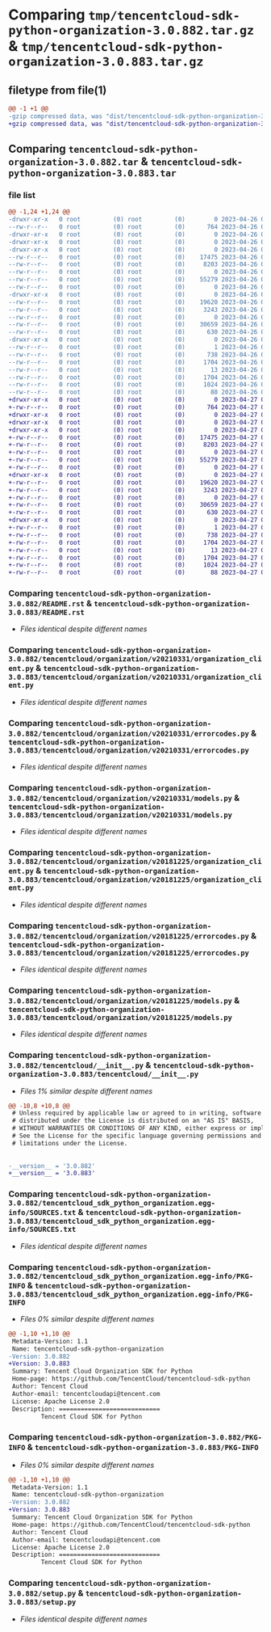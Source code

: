 # Comparing `tmp/tencentcloud-sdk-python-organization-3.0.882.tar.gz` & `tmp/tencentcloud-sdk-python-organization-3.0.883.tar.gz`

## filetype from file(1)

```diff
@@ -1 +1 @@
-gzip compressed data, was "dist/tencentcloud-sdk-python-organization-3.0.882.tar", last modified: Wed Apr 26 03:40:08 2023, max compression
+gzip compressed data, was "dist/tencentcloud-sdk-python-organization-3.0.883.tar", last modified: Thu Apr 27 00:42:20 2023, max compression
```

## Comparing `tencentcloud-sdk-python-organization-3.0.882.tar` & `tencentcloud-sdk-python-organization-3.0.883.tar`

### file list

```diff
@@ -1,24 +1,24 @@
-drwxr-xr-x   0 root         (0) root         (0)        0 2023-04-26 03:40:08.000000 tencentcloud-sdk-python-organization-3.0.882/
--rw-r--r--   0 root         (0) root         (0)      764 2023-04-26 03:40:08.000000 tencentcloud-sdk-python-organization-3.0.882/README.rst
-drwxr-xr-x   0 root         (0) root         (0)        0 2023-04-26 03:40:08.000000 tencentcloud-sdk-python-organization-3.0.882/tencentcloud/
-drwxr-xr-x   0 root         (0) root         (0)        0 2023-04-26 03:40:08.000000 tencentcloud-sdk-python-organization-3.0.882/tencentcloud/organization/
-drwxr-xr-x   0 root         (0) root         (0)        0 2023-04-26 03:40:08.000000 tencentcloud-sdk-python-organization-3.0.882/tencentcloud/organization/v20210331/
--rw-r--r--   0 root         (0) root         (0)    17475 2023-04-26 03:40:08.000000 tencentcloud-sdk-python-organization-3.0.882/tencentcloud/organization/v20210331/organization_client.py
--rw-r--r--   0 root         (0) root         (0)     8203 2023-04-26 03:40:08.000000 tencentcloud-sdk-python-organization-3.0.882/tencentcloud/organization/v20210331/errorcodes.py
--rw-r--r--   0 root         (0) root         (0)        0 2023-04-26 03:40:08.000000 tencentcloud-sdk-python-organization-3.0.882/tencentcloud/organization/v20210331/__init__.py
--rw-r--r--   0 root         (0) root         (0)    55279 2023-04-26 03:40:08.000000 tencentcloud-sdk-python-organization-3.0.882/tencentcloud/organization/v20210331/models.py
--rw-r--r--   0 root         (0) root         (0)        0 2023-04-26 03:40:08.000000 tencentcloud-sdk-python-organization-3.0.882/tencentcloud/organization/__init__.py
-drwxr-xr-x   0 root         (0) root         (0)        0 2023-04-26 03:40:08.000000 tencentcloud-sdk-python-organization-3.0.882/tencentcloud/organization/v20181225/
--rw-r--r--   0 root         (0) root         (0)    19620 2023-04-26 03:40:08.000000 tencentcloud-sdk-python-organization-3.0.882/tencentcloud/organization/v20181225/organization_client.py
--rw-r--r--   0 root         (0) root         (0)     3243 2023-04-26 03:40:08.000000 tencentcloud-sdk-python-organization-3.0.882/tencentcloud/organization/v20181225/errorcodes.py
--rw-r--r--   0 root         (0) root         (0)        0 2023-04-26 03:40:08.000000 tencentcloud-sdk-python-organization-3.0.882/tencentcloud/organization/v20181225/__init__.py
--rw-r--r--   0 root         (0) root         (0)    30659 2023-04-26 03:40:08.000000 tencentcloud-sdk-python-organization-3.0.882/tencentcloud/organization/v20181225/models.py
--rw-r--r--   0 root         (0) root         (0)      630 2023-04-26 03:40:08.000000 tencentcloud-sdk-python-organization-3.0.882/tencentcloud/__init__.py
-drwxr-xr-x   0 root         (0) root         (0)        0 2023-04-26 03:40:08.000000 tencentcloud-sdk-python-organization-3.0.882/tencentcloud_sdk_python_organization.egg-info/
--rw-r--r--   0 root         (0) root         (0)        1 2023-04-26 03:40:08.000000 tencentcloud-sdk-python-organization-3.0.882/tencentcloud_sdk_python_organization.egg-info/dependency_links.txt
--rw-r--r--   0 root         (0) root         (0)      738 2023-04-26 03:40:08.000000 tencentcloud-sdk-python-organization-3.0.882/tencentcloud_sdk_python_organization.egg-info/SOURCES.txt
--rw-r--r--   0 root         (0) root         (0)     1704 2023-04-26 03:40:08.000000 tencentcloud-sdk-python-organization-3.0.882/tencentcloud_sdk_python_organization.egg-info/PKG-INFO
--rw-r--r--   0 root         (0) root         (0)       13 2023-04-26 03:40:08.000000 tencentcloud-sdk-python-organization-3.0.882/tencentcloud_sdk_python_organization.egg-info/top_level.txt
--rw-r--r--   0 root         (0) root         (0)     1704 2023-04-26 03:40:08.000000 tencentcloud-sdk-python-organization-3.0.882/PKG-INFO
--rw-r--r--   0 root         (0) root         (0)     1024 2023-04-26 03:40:08.000000 tencentcloud-sdk-python-organization-3.0.882/setup.py
--rw-r--r--   0 root         (0) root         (0)       88 2023-04-26 03:40:08.000000 tencentcloud-sdk-python-organization-3.0.882/setup.cfg
+drwxr-xr-x   0 root         (0) root         (0)        0 2023-04-27 00:42:20.000000 tencentcloud-sdk-python-organization-3.0.883/
+-rw-r--r--   0 root         (0) root         (0)      764 2023-04-27 00:42:19.000000 tencentcloud-sdk-python-organization-3.0.883/README.rst
+drwxr-xr-x   0 root         (0) root         (0)        0 2023-04-27 00:42:20.000000 tencentcloud-sdk-python-organization-3.0.883/tencentcloud/
+drwxr-xr-x   0 root         (0) root         (0)        0 2023-04-27 00:42:20.000000 tencentcloud-sdk-python-organization-3.0.883/tencentcloud/organization/
+drwxr-xr-x   0 root         (0) root         (0)        0 2023-04-27 00:42:20.000000 tencentcloud-sdk-python-organization-3.0.883/tencentcloud/organization/v20210331/
+-rw-r--r--   0 root         (0) root         (0)    17475 2023-04-27 00:42:19.000000 tencentcloud-sdk-python-organization-3.0.883/tencentcloud/organization/v20210331/organization_client.py
+-rw-r--r--   0 root         (0) root         (0)     8203 2023-04-27 00:42:19.000000 tencentcloud-sdk-python-organization-3.0.883/tencentcloud/organization/v20210331/errorcodes.py
+-rw-r--r--   0 root         (0) root         (0)        0 2023-04-27 00:42:19.000000 tencentcloud-sdk-python-organization-3.0.883/tencentcloud/organization/v20210331/__init__.py
+-rw-r--r--   0 root         (0) root         (0)    55279 2023-04-27 00:42:19.000000 tencentcloud-sdk-python-organization-3.0.883/tencentcloud/organization/v20210331/models.py
+-rw-r--r--   0 root         (0) root         (0)        0 2023-04-27 00:42:19.000000 tencentcloud-sdk-python-organization-3.0.883/tencentcloud/organization/__init__.py
+drwxr-xr-x   0 root         (0) root         (0)        0 2023-04-27 00:42:20.000000 tencentcloud-sdk-python-organization-3.0.883/tencentcloud/organization/v20181225/
+-rw-r--r--   0 root         (0) root         (0)    19620 2023-04-27 00:42:19.000000 tencentcloud-sdk-python-organization-3.0.883/tencentcloud/organization/v20181225/organization_client.py
+-rw-r--r--   0 root         (0) root         (0)     3243 2023-04-27 00:42:19.000000 tencentcloud-sdk-python-organization-3.0.883/tencentcloud/organization/v20181225/errorcodes.py
+-rw-r--r--   0 root         (0) root         (0)        0 2023-04-27 00:42:19.000000 tencentcloud-sdk-python-organization-3.0.883/tencentcloud/organization/v20181225/__init__.py
+-rw-r--r--   0 root         (0) root         (0)    30659 2023-04-27 00:42:19.000000 tencentcloud-sdk-python-organization-3.0.883/tencentcloud/organization/v20181225/models.py
+-rw-r--r--   0 root         (0) root         (0)      630 2023-04-27 00:42:19.000000 tencentcloud-sdk-python-organization-3.0.883/tencentcloud/__init__.py
+drwxr-xr-x   0 root         (0) root         (0)        0 2023-04-27 00:42:20.000000 tencentcloud-sdk-python-organization-3.0.883/tencentcloud_sdk_python_organization.egg-info/
+-rw-r--r--   0 root         (0) root         (0)        1 2023-04-27 00:42:20.000000 tencentcloud-sdk-python-organization-3.0.883/tencentcloud_sdk_python_organization.egg-info/dependency_links.txt
+-rw-r--r--   0 root         (0) root         (0)      738 2023-04-27 00:42:20.000000 tencentcloud-sdk-python-organization-3.0.883/tencentcloud_sdk_python_organization.egg-info/SOURCES.txt
+-rw-r--r--   0 root         (0) root         (0)     1704 2023-04-27 00:42:20.000000 tencentcloud-sdk-python-organization-3.0.883/tencentcloud_sdk_python_organization.egg-info/PKG-INFO
+-rw-r--r--   0 root         (0) root         (0)       13 2023-04-27 00:42:20.000000 tencentcloud-sdk-python-organization-3.0.883/tencentcloud_sdk_python_organization.egg-info/top_level.txt
+-rw-r--r--   0 root         (0) root         (0)     1704 2023-04-27 00:42:20.000000 tencentcloud-sdk-python-organization-3.0.883/PKG-INFO
+-rw-r--r--   0 root         (0) root         (0)     1024 2023-04-27 00:42:19.000000 tencentcloud-sdk-python-organization-3.0.883/setup.py
+-rw-r--r--   0 root         (0) root         (0)       88 2023-04-27 00:42:20.000000 tencentcloud-sdk-python-organization-3.0.883/setup.cfg
```

### Comparing `tencentcloud-sdk-python-organization-3.0.882/README.rst` & `tencentcloud-sdk-python-organization-3.0.883/README.rst`

 * *Files identical despite different names*

### Comparing `tencentcloud-sdk-python-organization-3.0.882/tencentcloud/organization/v20210331/organization_client.py` & `tencentcloud-sdk-python-organization-3.0.883/tencentcloud/organization/v20210331/organization_client.py`

 * *Files identical despite different names*

### Comparing `tencentcloud-sdk-python-organization-3.0.882/tencentcloud/organization/v20210331/errorcodes.py` & `tencentcloud-sdk-python-organization-3.0.883/tencentcloud/organization/v20210331/errorcodes.py`

 * *Files identical despite different names*

### Comparing `tencentcloud-sdk-python-organization-3.0.882/tencentcloud/organization/v20210331/models.py` & `tencentcloud-sdk-python-organization-3.0.883/tencentcloud/organization/v20210331/models.py`

 * *Files identical despite different names*

### Comparing `tencentcloud-sdk-python-organization-3.0.882/tencentcloud/organization/v20181225/organization_client.py` & `tencentcloud-sdk-python-organization-3.0.883/tencentcloud/organization/v20181225/organization_client.py`

 * *Files identical despite different names*

### Comparing `tencentcloud-sdk-python-organization-3.0.882/tencentcloud/organization/v20181225/errorcodes.py` & `tencentcloud-sdk-python-organization-3.0.883/tencentcloud/organization/v20181225/errorcodes.py`

 * *Files identical despite different names*

### Comparing `tencentcloud-sdk-python-organization-3.0.882/tencentcloud/organization/v20181225/models.py` & `tencentcloud-sdk-python-organization-3.0.883/tencentcloud/organization/v20181225/models.py`

 * *Files identical despite different names*

### Comparing `tencentcloud-sdk-python-organization-3.0.882/tencentcloud/__init__.py` & `tencentcloud-sdk-python-organization-3.0.883/tencentcloud/__init__.py`

 * *Files 1% similar despite different names*

```diff
@@ -10,8 +10,8 @@
 # Unless required by applicable law or agreed to in writing, software
 # distributed under the License is distributed on an "AS IS" BASIS,
 # WITHOUT WARRANTIES OR CONDITIONS OF ANY KIND, either express or implied.
 # See the License for the specific language governing permissions and
 # limitations under the License.
 
 
-__version__ = '3.0.882'
+__version__ = '3.0.883'
```

### Comparing `tencentcloud-sdk-python-organization-3.0.882/tencentcloud_sdk_python_organization.egg-info/SOURCES.txt` & `tencentcloud-sdk-python-organization-3.0.883/tencentcloud_sdk_python_organization.egg-info/SOURCES.txt`

 * *Files identical despite different names*

### Comparing `tencentcloud-sdk-python-organization-3.0.882/tencentcloud_sdk_python_organization.egg-info/PKG-INFO` & `tencentcloud-sdk-python-organization-3.0.883/tencentcloud_sdk_python_organization.egg-info/PKG-INFO`

 * *Files 0% similar despite different names*

```diff
@@ -1,10 +1,10 @@
 Metadata-Version: 1.1
 Name: tencentcloud-sdk-python-organization
-Version: 3.0.882
+Version: 3.0.883
 Summary: Tencent Cloud Organization SDK for Python
 Home-page: https://github.com/TencentCloud/tencentcloud-sdk-python
 Author: Tencent Cloud
 Author-email: tencentcloudapi@tencent.com
 License: Apache License 2.0
 Description: ============================
         Tencent Cloud SDK for Python
```

### Comparing `tencentcloud-sdk-python-organization-3.0.882/PKG-INFO` & `tencentcloud-sdk-python-organization-3.0.883/PKG-INFO`

 * *Files 0% similar despite different names*

```diff
@@ -1,10 +1,10 @@
 Metadata-Version: 1.1
 Name: tencentcloud-sdk-python-organization
-Version: 3.0.882
+Version: 3.0.883
 Summary: Tencent Cloud Organization SDK for Python
 Home-page: https://github.com/TencentCloud/tencentcloud-sdk-python
 Author: Tencent Cloud
 Author-email: tencentcloudapi@tencent.com
 License: Apache License 2.0
 Description: ============================
         Tencent Cloud SDK for Python
```

### Comparing `tencentcloud-sdk-python-organization-3.0.882/setup.py` & `tencentcloud-sdk-python-organization-3.0.883/setup.py`

 * *Files identical despite different names*

